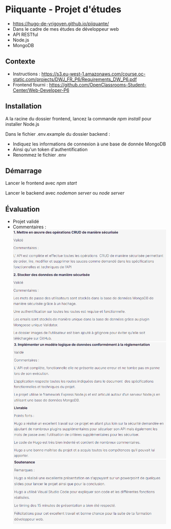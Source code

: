 # Piiquante - Projet d'études

- https://hugo-de-yrigoyen.github.io/piiquante/
- Dans le cadre de mes études de développeur web
- API RESTful
- Node.js
- MongoDB

## Contexte

- Instructions :
  https://s3.eu-west-1.amazonaws.com/course.oc-static.com/projects/DWJ_FR_P6/Requirements_DW_P6.pdf
- Frontend fourni :
  https://github.com/OpenClassrooms-Student-Center/Web-Developer-P6

## Installation

A la racine du dossier frontend, lancez la commande _npm install_ pour installer Node.js

Dans le fichier .env.example du dossier backend :

- Indiquez les informations de connexion à une base de donnée MongoDB
- Ainsi qu'un token d'authentification
- Renommez le fichier .env

## Démarrage

Lancer le frontend avec _npm start_

Lancer le backend avec _nodemon server_ ou _node server_

## Évaluation

- Projet validé
- Commentaires :
  ![Évaluation 1](evaluation/evaluation1.png "Évaluation 1")
  ![Évaluation 2](evaluation/evaluation2.png "Évaluation 2")
  ![Évaluation 3](evaluation/evaluation3.png "Évaluation 3")
